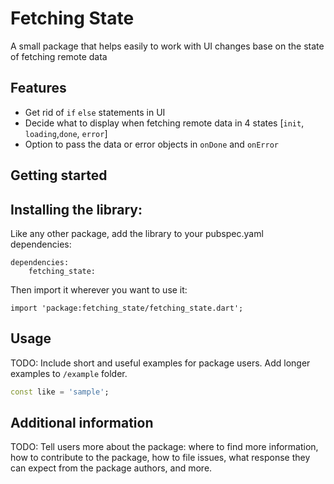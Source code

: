 <!--
This README describes the package. If you publish this package to pub.dev,
this README's contents appear on the landing page for your package.

For information about how to write a good package README, see the guide for
[writing package pages](https://dart.dev/guides/libraries/writing-package-pages).

For general information about developing packages, see the Dart guide for
[creating packages](https://dart.dev/guides/libraries/create-library-packages)
and the Flutter guide for
[developing packages and plugins](https://flutter.dev/developing-packages).
-->

# Fetching State

A small package that helps easily to work with UI changes base on the state of fetching remote data

## Features

- Get rid of `if` `else` statements in UI
- Decide what to display when fetching remote data in 4 states [`init`, `loading`,`done`, `error`]
- Option to pass the data or error objects in `onDone` and `onError`

## Getting started

## Installing the library:

Like any other package, add the library to your pubspec.yaml dependencies:

```
dependencies:
    fetching_state:
```

Then import it wherever you want to use it:

```
import 'package:fetching_state/fetching_state.dart';
```

## Usage

TODO: Include short and useful examples for package users. Add longer examples
to `/example` folder.

```dart
const like = 'sample';
```

## Additional information

TODO: Tell users more about the package: where to find more information, how to
contribute to the package, how to file issues, what response they can expect
from the package authors, and more.
